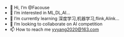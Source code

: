 - 👋 Hi, I’m @Facouse
- 👀 I’m interested in ML,DL,AI...
- 🌱 I’m currently learning 深度学习,机器学习,flink,Alink...
- 💞️ I’m looking to collaborate on AI competition
- 📫 How to reach me yvyang2020@163.com

<!---
Facouse/Facouse is a ✨ special ✨ repository because its `README.md` (this file) appears on your GitHub profile.
You can click the Preview link to take a look at your changes.
--->
